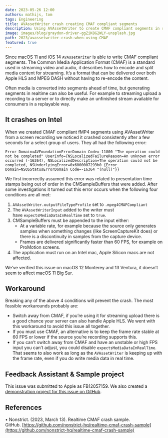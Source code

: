```yaml
---
date: 2023-05-26 12:00
authors: mathijs, tom
tags: Engineering
title: AVAssetWriter crash creating CMAF compliant segments
description: Using AVAssetWriter to create CMAF compliant segments in realtime is unstable on Intel macs when the frame rate is dynamic. You either need to switch away from CMAF, disable expectsMediaDataInRealTime or ensure a stable frame rate.
image: images/blog/graydon-driver-ggZiK8G2WLY-unsplash.jpg
path: 2023/avassetwriter-crash-when-using-CMAF
featured: true
---
```


Since macOS 11 and iOS 14 `AVAssetWriter` is able to write CMAF compliant segments. The Common Media Application Format (CMAF) is a standard used in streaming video and audio, it describes how to encode and split media content for streaming. It’s a format that can be delivered over both Apple HLS and MPEG DASH without having to re-encode the content.

Often media is converted into segments ahead of time, but generating segments in realtime can also be useful. For example to streaming upload a recording to a server or to directly make an unfinished stream available for consumers in a replayable way.

## It crashes on Intel

When we created CMAF compliant fMP4 segments using AVAssetWriter from a screen recording we noticed it crashed consistently after a few seconds for a select group of users. They all had the following error:

```
Error Domain=AVFoundationErrorDomain Code=-11800 "The operation could not be completed" UserInfo={NSLocalizedFailureReason=An unknown error occurred (-16364), NSLocalizedDescription=The operation could not be completed, NSUnderlyingError=0x6000007293b0 {Error Domain=NSOSStatusErrorDomain Code=-16364 "(null)"}}
```

We first incorrectly assumed this error was related to presentation time stamps being out of order in the CMSampleBuffers that were added. After some investigations it turned out this error occurs when the following four conditions are all met:

1. `AVAssetWriter.outputFileTypeProfile` set to `.mpeg4CMAFCompliant`
2. The `AVAssetWriterInput` added to the writer must have `expectsMediaDataInRealTime` set to `true`.
3. CMSampleBuffers must be appended to the input either:
    - At a variable rate, for example because the source only generates samples when something changes (like ScreenCaptureKit does) or there is a discontinuity in samples from the capture device.
    - Frames are delivered significantly faster than 60 FPS, for example on ProMotion screens.
4. The application must run on an Intel mac, Apple Silicon macs are not affected.

We’ve verified this issue on macOS 12 Monterey and 13 Ventura, it doesn’t seem to affect macOS 11 Big Sur.

## Workaround

Breaking any of the above 4 conditions will prevent the crash. The most feasible workarounds probably are:

- Switch away from CMAF, if you’re using it for streaming upload there is a good chance your server can also handle Apple HLS. We went with this workaround to avoid this issue all together.
- If you must use CMAF, an alternative is to keep the frame rate stable at 60 FPS or lower if the source you’re recording supports this.
- If you can’t switch away from CMAF and have an unstable or high FPS input you can’t adjust, you could disable `expectsMediaDataInRealTime`. That seems to also work as long as the `AVAssetWriter` is keeping up with the frame rate, even if you do write media data in real time.

## Feedback Assistant & Sample project

This issue was submitted to Apple as FB12057159. We also created a [demonstration project for this issue on GitHub](https://github.com/nonstrict-hq/realtime-cmaf-crash-sample).

## References

• Nonstrict. (2023, March 13). Realtime CMAF crash sample. GitHub. [https://github.com/nonstrict-hq/realtime-cmaf-crash-sample](https://github.com/nonstrict-hq/realtime-cmaf-crash-sample)
